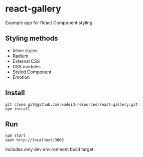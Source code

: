 # react-gallery

Example app for React Component styling

## Styling methods

- Inline styles
- Radium
- External CSS
- CSS modules
- Styled Component
- Emotion

## Install

```
git clone git@github.com:kodeid-resources/react-gallery.git
npm install
```

## Run

```
npm start
open http://localhost:3000
```

Includes only dev environment build target.
